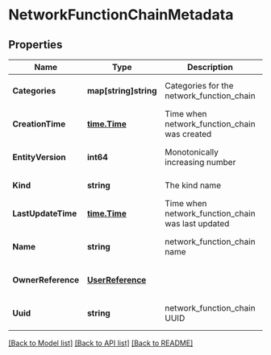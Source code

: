 # NetworkFunctionChainMetadata

## Properties
Name | Type | Description | Notes
------------ | ------------- | ------------- | -------------
**Categories** | **map[string]string** | Categories for the network_function_chain | [optional] [default to null]
**CreationTime** | [**time.Time**](time.Time.md) | Time when network_function_chain was created | [optional] [default to null]
**EntityVersion** | **int64** | Monotonically increasing number | [optional] [default to null]
**Kind** | **string** | The kind name | [default to null]
**LastUpdateTime** | [**time.Time**](time.Time.md) | Time when network_function_chain was last updated | [optional] [default to null]
**Name** | **string** | network_function_chain name | [optional] [default to null]
**OwnerReference** | [**UserReference**](user_reference.md) |  | [optional] [default to null]
**Uuid** | **string** | network_function_chain UUID | [optional] [default to null]

[[Back to Model list]](../README.md#documentation-for-models) [[Back to API list]](../README.md#documentation-for-api-endpoints) [[Back to README]](../README.md)
